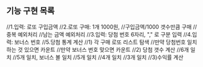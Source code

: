 ## 기능 구현 목록
//1.입력: 로또 구입금액
//2.로또 구매: 1개 1000원,
//구입금액/1000 갯수만큼 구매
//중복 예외처리
//남는 금액 예외처리
//3.입력: 당첨 번호 6자리, "," 로 구분 입력
//4.입력: 보너스 번호
//5.당첨 통계 계산
//1) 각 구매 로또 리스트 탐색
//만약 당첨번호 일치하는 것 있으면 카운트
//만약 보너스 번호 맞으면 카운트
//2) 당첨 갯수 계산
//6개 일치
//5개 일치, 보너스 볼 일치
//5개 일치
//4개 일치
//3개 일치
//3)수익률 계산